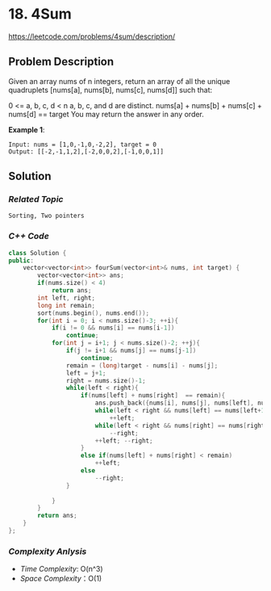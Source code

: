 # 18. 4Sum

https://leetcode.com/problems/4sum/description/

## Problem Description

Given an array nums of n integers, return an array of all the unique quadruplets [nums[a], nums[b], nums[c], nums[d]] such that:

0 <= a, b, c, d < n
a, b, c, and d are distinct.
nums[a] + nums[b] + nums[c] + nums[d] == target
You may return the answer in any order.



**Example 1**:
```
Input: nums = [1,0,-1,0,-2,2], target = 0
Output: [[-2,-1,1,2],[-2,0,0,2],[-1,0,0,1]]
```

## Solution

### _Related Topic_
    Sorting, Two pointers

### _C++ Code_
```cpp
class Solution {
public:
    vector<vector<int>> fourSum(vector<int>& nums, int target) {
        vector<vector<int>> ans;
        if(nums.size() < 4)
            return ans;
        int left, right;
        long int remain;
        sort(nums.begin(), nums.end());
        for(int i = 0; i < nums.size()-3; ++i){
            if(i != 0 && nums[i] == nums[i-1])
                continue;
            for(int j = i+1; j < nums.size()-2; ++j){
                if(j != i+1 && nums[j] == nums[j-1])
                    continue;
                remain = (long)target - nums[i] - nums[j];
                left = j+1;
                right = nums.size()-1;
                while(left < right){
                    if(nums[left] + nums[right]  == remain){
                        ans.push_back({nums[i], nums[j], nums[left], nums[right]});
                        while(left < right && nums[left] == nums[left+1])
                            ++left;
                        while(left < right && nums[right] == nums[right-1])
                            --right;
                        ++left; --right;
                    }
                    else if(nums[left] + nums[right] < remain)
                        ++left;
                    else
                        --right;
                }
                
            }
        }
        return ans;
    }
};
```

### _Complexity Anlysis_
- _Time Complexity_: O(n^3)
- _Space Complexity_：O(1)
